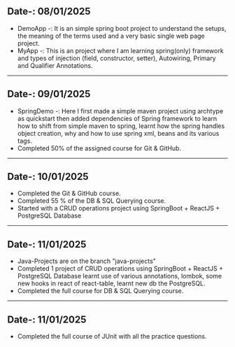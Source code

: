 Date-: 08/01/2025
---
- DemoApp -: It is an simple spring boot project to understand the setups, the meaning of the terms used and a very basic single web page project.
- MyApp -: This is an project where I am learning spring(only) framework and types of injection (field, constructor, setter), Autowiring, Primary and Qualifier Annotations.
---
Date-: 09/01/2025
---
- SpringDemo -: Here I first made a simple maven project using archtype as quickstart then added dependencies of Spring framework to learn how to shift from simple maven to spring, learnt how the spring handles object creation, why and how to use spring xml, beans and its various tags.
- Completed 50% of the assigned course for Git & GitHub.
---
Date-: 10/01/2025
---
- Completed the Git & GitHub course.
- Completed 55 % of the DB & SQL Querying course.
- Started with a CRUD operations project using SpringBoot + ReactJS + PostgreSQL Database  
---
Date-: 11/01/2025
---
- Java-Projects are on the branch "java-projects"
- Completed 1 project of CRUD operations using SpringBoot + ReactJS + PostgreSQL Database learnt use of various annotations, lombok, some new hooks in react of react-table, learnt new db the PostgreSQL.
- Completed the full course for DB & SQL Querying course.
---
Date-: 11/01/2025
---
- Completed the full course of JUnit with all the practice questions.
